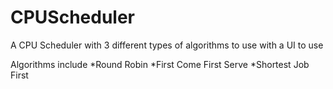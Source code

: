 # CPUScheduler
A CPU Scheduler with 3 different types of algorithms to use with a UI to use

Algorithms include
*Round Robin
*First Come First Serve
*Shortest Job First
